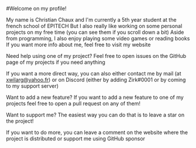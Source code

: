 #Welcome on my profile!

My name is Christian Chaux and I'm currently a 5th year student at the french school of EPITECH
But I also really like working on some personal projects on my free time (you can see them if you scroll down a bit)
Aside from programming, I also enjoy playing some video games or reading books
If you want more info about me, feel free to visit my website

Need help using one of my project?
Feel free to open issues on the GitHub page of my projects if you need anything

If you want a more direct way, you can also either contact me by mail (at xwilarg@yahoo.fr) or on Discord (either by adding Zirk#0001 or by coming to my support server)

Want to add a new feature?
If you want to add a new feature to one of my projects feel free to open a pull request on any of them!

Want to support me?
The easiest way you can do that is to leave a star on the project!

If you want to do more, you can leave a comment on the website where the project is distributed or support me using GitHub sponsor
